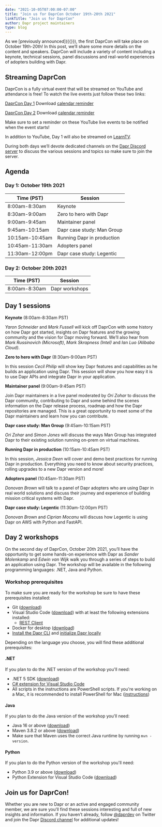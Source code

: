 ```yaml
---
date: "2021-10-05T07:00:00-07:00"
title: "Join us for DaprCon October 19th-20th 2021"
linkTitle: "Join us for DaprCon"
author: Dapr project maintainers
type: blog
---
```


As we [previously announced]({{<ref daprcon-announcement>}}), the first DaprCon will take place on October 19th-20th! In this post, we’ll share some more details on the content and speakers. DaprCon will include a variety of content including a keynote, technical sessions, panel discussions and real-world experiences of adopters building with Dapr.

## Streaming DaprCon

DaprCon is a fully virtual event that will be streamed on YouTube and attendance is free! To watch the live events just follow these two links:

<a href="https://aka.ms/daprcon/day1" class="btn btn-primary" role="button">DaprCon Day 1</a> Download <a href="daprcon-day1.ics" >calendar reminder</a>

<a href="https://aka.ms/daprcon/day2" class="btn btn-primary" role="button">DaprCon Day 2</a> Download <a href="daprcon-day2.ics" >calendar reminder</a>

Make sure to set a reminder on these YouTube live events to be notified when the event starts!

In addition to YouTube, Day 1 will also be streamed on [LearnTV](https://docs.microsoft.com/en-us/learn/tv/).

During both days we’ll devote dedicated channels on the [Dapr Discord server](https://aka.ms/dapr-discord) to discuss the various sessions and topics so make sure to join the server.

## Agenda

### Day 1: October 19th 2021


| Time (PST)      | Session                     | 
|-----------------|-----------------------------|
| 8:00am-8:30am   | Keynote                     | 
| 8:30am-9:00am	  | Zero to hero with Dapr      | 
| 9:00am-9:45am	  | Maintainer panel            | 
| 9:45am-10:15am  | Dapr case study: Man Group  |  
| 10:15am-10:45am |	Running Dapr in production  |
| 10:45am-11:30am | Adopters panel              |
| 11:30am-12:00pm | Dapr case study: Legentic   | 

### Day 2: October 20th 2021

| Time (PST)     | Session                |
|----------------|------------------------|
| 8:00am-8:30am  | Dapr workshops         |

## Day 1 sessions

**Keynote** (8:00am-8:30am PST)

*Yaron Schneider* and *Mark Fussell* will kick off DaprCon with some history on how Dapr got started, insights on Dapr features and the growing community and the vision for Dapr moving forward. We’ll also hear from *Mark Russinovich (Microsoft)*, *Mark Skrapness (Intel)* and *Ian Luo (Alibaba Cloud)*.

**Zero to hero with Dapr** (8:30am-9:00am PST)

In this session *Cecil Philip* will show key Dapr features and capabilities as he builds an application using Dapr. This session will show you how easy it is to use Dapr APIs and integrate Dapr in your application.

**Maintainer panel** (9:00am-9:45am PST)

Join Dapr maintainers in a live panel moderated by *Ori Zohar* to discuss the Dapr community, contributing to Dapr and some behind the scenes information on the Dapr release process, roadmap and how the Dapr repositories are managed. This is a great opportunity to meet some of the Dapr maintainers and learn how you can contribute.

**Dapr case study: Man Group** (9:45am-10:15am PST)

*Ori Zohar* and *Simon Jones* will discuss the ways Man Group has integrated Dapr to their existing solution running on-prem on virtual machines.

**Running Dapr in production** (10:15am-10:45am PST)

In this session, *Jessica Deen* will cover and demo best practices for running Dapr in production. Everything you need to know about security practices, rolling upgrades to a new Dapr version and more!

**Adopters panel** (10:45am-11:30am PST)

*Donovan Brown* will talk to a panel of Dapr adopters who are using Dapr in real world solutions and discuss their journey and experience of building mission critical systems with Dapr.

**Dapr case study: Legentic** (11:30am-12:00pm PST)

*Donovan Brown* and *Ciprian Mocanu* will discuss how Legentic is using Dapr on AWS with Python and FastAPI.

## Day 2 workshops

On the second day of DaprCon, October 20th 2021, you’ll have the opportunity to get some hands-on experience with Dapr as *Sander Molenkamp* and *Edwin van Wijk* walk you through a series of steps to build an application using Dapr. The workshop will be available in the following programming languages: .NET, Java and Python.

### Workshop prerequisites
To make sure you are ready for the workshop be sure to have these prerequisites installed:

- Git ([download](https://git-scm.com/))
- Visual Studio Code ([download](https://code.visualstudio.com/download)) with at least the following extensions installed:
  - [REST Client](https://marketplace.visualstudio.com/items?itemName=humao.rest-client)
- Docker for desktop ([download](https://www.docker.com/products/docker-desktop))
- [Install the Dapr CLI](https://docs.dapr.io/getting-started/install-dapr-cli/) and [initialize Dapr locally](https://docs.dapr.io/getting-started/install-dapr-selfhost/)

Depending on the language you choose, you will find these additional prerequisites:

#### .NET
If you plan to do the .NET version of the workshop you'll need:

- .NET 5 SDK ([download](https://dotnet.microsoft.com/download/dotnet/5.0))
- [C# extension for Visual Studio Code](https://marketplace.visualstudio.com/items?itemName=ms-dotnettools.csharp)
- All scripts in the instructions are PowerShell scripts. If you're working on a Mac, it is recommended to install PowerShell for Mac ([instructions](https://docs.microsoft.com/nl-nl/powershell/scripting/install/installing-powershell-core-on-macos?view=powershell-7.1))

#### Java
If you plan to do the Java version of the workshop you'll need:

- Java 16 or above ([download](https://adoptopenjdk.net/?variant=openjdk16))
- Maven 3.8.2 or above ([download](http://maven.apache.org/download.cgi))
- Make sure that Maven uses the correct Java runtime by running `mvn -version`.

#### Python
If you plan to do the Python version of the workshop you'll need:

- Python 3.9 or above ([download](https://www.python.org/downloads/))
- Python Extension for Visual Studio Code ([download](https://marketplace.visualstudio.com/items?itemName=ms-python.python))

## Join us for DaprCon!
Whether you are new to Dapr or an active and engaged community member, we are sure you’ll find these sessions interesting and full of new insights and information. If you haven’t already, follow [@daprdev](https://twitter.com/daprdev) on Twitter and join the Dapr [Discord channel](https://aka.ms/dapr-discord) for additional updates!
